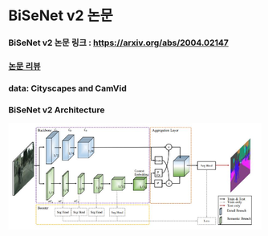 # BiSeNet v2 논문 
### BiSeNet v2 논문 링크 : https://arxiv.org/abs/2004.02147  
### [논문 리뷰](/BiSeNet_v2_paper.ipynb) 
### data: Cityscapes and CamVid  
### BiSeNet v2 Architecture  
<img src = "https://github.com/Sangh0/Segmentation/blob/main/BiSeNet%20v2/figure/figure3.JPG?raw=true">
